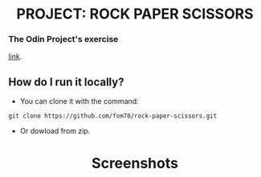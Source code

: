 <h1 align="center">PROJECT: ROCK PAPER SCISSORS</h1>
<h3>The Odin Project's exercise</h3>

[link](https://www.theodinproject.com/paths/foundations/courses/foundations/lessons/rock-paper-scissors).
## How do I run it locally?
- You can clone it with the command:
```
git clone https://github.com/fom78/rock-paper-scissors.git

```

- Or dowload from zip.


<h1 align="center">Screenshots</h1>


